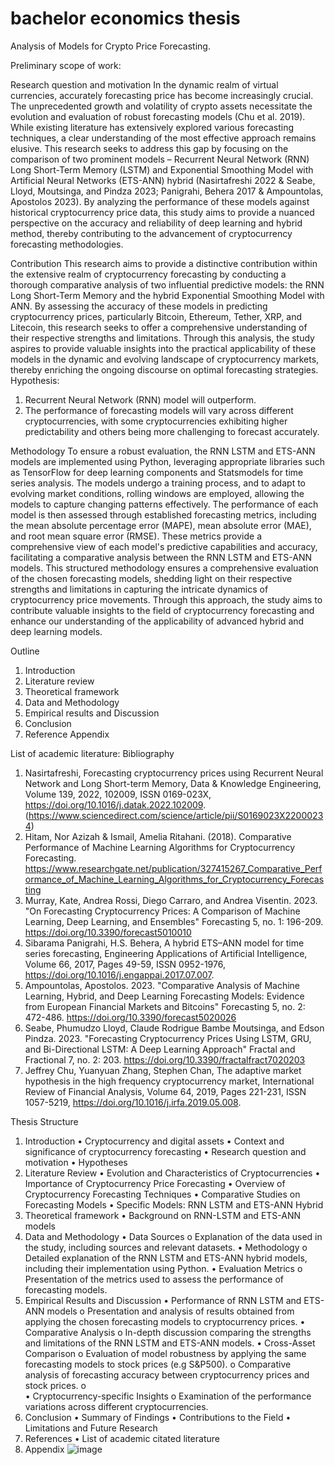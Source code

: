 # bachelor economics thesis

Analysis of Models for Crypto Price Forecasting.

Preliminary scope of work:

Research question and motivation
In the dynamic realm of virtual currencies, accurately forecasting price has become increasingly crucial. The unprecedented growth and volatility of crypto assets necessitate the evolution and evaluation of robust forecasting models (Chu et al.  2019). While existing literature has extensively explored various forecasting techniques, a clear understanding of the most effective approach remains elusive. This research seeks to address this gap by focusing on the comparison of two prominent models – Recurrent Neural Network (RNN) Long Short-Term Memory (LSTM) and Exponential Smoothing Model with Artificial Neural Networks (ETS-ANN) hybrid (Nasirtafreshi 2022 & Seabe, Lloyd, Moutsinga, and Pindza 2023; Panigrahi, Behera 2017 & Ampountolas, Apostolos 2023). By analyzing the performance of these models against historical cryptocurrency price data, this study aims to provide a nuanced perspective on the accuracy and reliability of deep learning and hybrid method, thereby contributing to the advancement of cryptocurrency forecasting methodologies.

Contribution
This research aims to provide a distinctive contribution within the extensive realm of cryptocurrency forecasting by conducting a thorough comparative analysis of two influential predictive models: the RNN Long Short-Term Memory and the hybrid Exponential Smoothing Model with ANN. By assessing the accuracy of these models in predicting cryptocurrency prices, particularly Bitcoin, Ethereum, Tether, XRP, and Litecoin, this research seeks to offer a comprehensive understanding of their respective strengths and limitations. Through this analysis, the study aspires to provide valuable insights into the practical applicability of these models in the dynamic and evolving landscape of cryptocurrency markets, thereby enriching the ongoing discourse on optimal forecasting strategies.
Hypothesis:
1.	Recurrent Neural Network (RNN) model will outperform.
2.	The performance of forecasting models will vary across different cryptocurrencies, with some cryptocurrencies exhibiting higher predictability and others being more challenging to forecast accurately.


Methodology
To ensure a robust evaluation, the RNN LSTM and ETS-ANN models are implemented using Python, leveraging appropriate libraries such as TensorFlow for deep learning components and Statsmodels for time series analysis. The models undergo a training process, and to adapt to evolving market conditions, rolling windows are employed, allowing the models to capture changing patterns effectively.
The performance of each model is then assessed through established forecasting metrics, including the mean absolute percentage error (MAPE), mean absolute error (MAE), and root mean square error (RMSE). These metrics provide a comprehensive view of each model's predictive capabilities and accuracy, facilitating a comparative analysis between the RNN LSTM and ETS-ANN models.
This structured methodology ensures a comprehensive evaluation of the chosen forecasting models, shedding light on their respective strengths and limitations in capturing the intricate dynamics of cryptocurrency price movements. Through this approach, the study aims to contribute valuable insights to the field of cryptocurrency forecasting and enhance our understanding of the applicability of advanced hybrid and deep learning models.

Outline
1.	Introduction
2.	Literature review
3.	Theoretical framework
4.	Data and Methodology
5.	Empirical results and Discussion
6.	Conclusion 
7.	Reference
Appendix


List of academic literature:
Bibliography
1.	Nasirtafreshi, Forecasting cryptocurrency prices using Recurrent Neural Network and Long Short-term Memory, Data & Knowledge Engineering, Volume 139, 2022, 102009, ISSN 0169-023X, https://doi.org/10.1016/j.datak.2022.102009. (https://www.sciencedirect.com/science/article/pii/S0169023X22000234) 
2.	Hitam, Nor Azizah & Ismail, Amelia Ritahani. (2018). Comparative Performance of Machine Learning Algorithms for Cryptocurrency Forecasting. https://www.researchgate.net/publication/327415267_Comparative_Performance_of_Machine_Learning_Algorithms_for_Cryptocurrency_Forecasting 
3.	Murray, Kate, Andrea Rossi, Diego Carraro, and Andrea Visentin. 2023. "On Forecasting Cryptocurrency Prices: A Comparison of Machine Learning, Deep Learning, and Ensembles" Forecasting 5, no. 1: 196-209. https://doi.org/10.3390/forecast5010010
4.	Sibarama Panigrahi, H.S. Behera, A hybrid ETS–ANN model for time series forecasting, Engineering Applications of Artificial Intelligence, Volume 66, 2017, Pages 49-59, ISSN 0952-1976, https://doi.org/10.1016/j.engappai.2017.07.007.
5.	Ampountolas, Apostolos. 2023. "Comparative Analysis of Machine Learning, Hybrid, and Deep Learning Forecasting Models: Evidence from European Financial Markets and Bitcoins" Forecasting 5, no. 2: 472-486. https://doi.org/10.3390/forecast5020026
6.	Seabe, Phumudzo Lloyd, Claude Rodrigue Bambe Moutsinga, and Edson Pindza. 2023. "Forecasting Cryptocurrency Prices Using LSTM, GRU, and Bi-Directional LSTM: A Deep Learning Approach" Fractal and Fractional 7, no. 2: 203. https://doi.org/10.3390/fractalfract7020203
7.	Jeffrey Chu, Yuanyuan Zhang, Stephen Chan, The adaptive market hypothesis in the high frequency cryptocurrency market, International Review of Financial Analysis, Volume 64, 2019, Pages 221-231, ISSN 1057-5219, https://doi.org/10.1016/j.irfa.2019.05.008.








Thesis Structure
1. Introduction
•	Cryptocurrency and digital assets
•	Context and significance of cryptocurrency forecasting
•	Research question and motivation
•	Hypotheses
2. Literature Review
•	Evolution and Characteristics of Cryptocurrencies
•	Importance of Cryptocurrency Price Forecasting
•	Overview of Cryptocurrency Forecasting Techniques
•	Comparative Studies on Forecasting Models
•	Specific Models: RNN LSTM and ETS-ANN Hybrid
3.	Theoretical framework
•	Background on RNN-LSTM and ETS-ANN models
4.	Data and Methodology
•	Data Sources 
o	Explanation of the data used in the study, including sources and relevant datasets.
•	Methodology 
o	Detailed explanation of the RNN LSTM and ETS-ANN hybrid models, including their implementation using Python.
•	Evaluation Metrics 
o	Presentation of the metrics used to assess the performance of forecasting models.
4. Empirical Results and Discussion
•	Performance of RNN LSTM and ETS-ANN models 
o	Presentation and analysis of results obtained from applying the chosen forecasting models to cryptocurrency prices.
•	Comparative Analysis 
o	In-depth discussion comparing the strengths and limitations of the RNN LSTM and ETS-ANN models.
•	Cross-Asset Comparison 
o	Evaluation of model robustness by applying the same forecasting models to stock prices (e.g S&P500).
o	Comparative analysis of forecasting accuracy between cryptocurrency prices and stock prices.
o	
•	Cryptocurrency-specific Insights 
o	Examination of the performance variations across different cryptocurrencies.
5. Conclusion
•	Summary of Findings 
•	Contributions to the Field 
•	Limitations and Future Research 
6. References
•	List of academic citated literature 
7. Appendix
![image](https://github.com/user-attachments/assets/285aff48-bb94-4fbe-8325-d89b4ce3a372)

